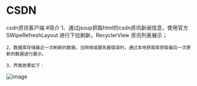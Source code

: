 # CSDN
csdn资讯客户端
#简介
    1、通过jsoup抓取html的csdn资讯新闻信息，使用官方SWipeRefreshLayout 进行下拉刷新，RecyclerView 资讯列表展示；
    
    2、数据库存储最近一次刷新的数据，当网络或服务器错误时，通过本地获取库获取最后一次更新的数据进行展示。
    
    3、界面效果如下：
    
    
![image](https://github.com/bianwl/CSDN/blob/master/csdn.gif)
    
